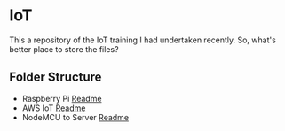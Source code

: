 # IoT
This a repository of the IoT training I had undertaken recently. So, what's better place to store the files?

## Folder Structure
- Raspberry Pi        [Readme](https://github.com/1bl4z3r/IoT/blob/master/Raspberry/readme.md)
- AWS IoT             [Readme](https://github.com/1bl4z3r/IoT/blob/master/AWS%20IoT/README.md)
- NodeMCU to Server   [Readme](https://github.com/1bl4z3r/IoT/blob/master/Server/Readme.md)
